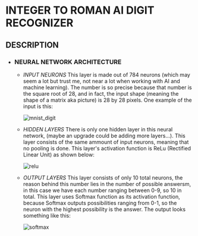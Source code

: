 # INTEGER TO ROMAN AI DIGIT RECOGNIZER

## DESCRIPTION

- ### NEURAL NETWORK ARCHITECTURE
  - *INPUT NEURONS*
    This layer is made out of 784 neurons (which may seem a lot but trust me, not near a lot when working with AI and machine learning). The number is so precise because that number is the square root of 28, and in fact, the input shape (meaning the shape of a matrix aka picture) is 28 by 28 pixels. One example of the input is this:
    
    ![mnist_digit](https://user-images.githubusercontent.com/66335475/147718465-48be9bc5-caee-451b-bc75-49b6c03b3970.jpg)

  - *HIDDEN LAYERS*
    There is only one hidden layer in this neural network, (maybe an upgrade could be adding more layers...). This layer consists of the same ammount of input neurons, meaning that no pooling is done. This layer's activation function is ReLu (Rectified Linear Unit) as shown below:
    
    ![relu](https://user-images.githubusercontent.com/66335475/148663238-d0c99cea-3505-4055-9dcf-0523b31785dc.png)
    
  - *OUTPUT LAYERS*
    This layer consists of only 10 total neurons, the reason behind this number lies in the number of possible answersm, in this case we have each number ranging between 0-9, so 10 in total. This layer uses Softmax function as its activation function, because Softmax outputs possibilities ranging from 0-1, so the neuron with the highest possibility is the answer. The output looks something like this:
    
    ![softmax](https://user-images.githubusercontent.com/66335475/148663444-2267e436-9028-4800-9ad4-a5a0de2da683.jpg)
